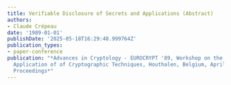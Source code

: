 ```yaml
---
title: Verifiable Disclosure of Secrets and Applications (Abstract)
authors:
- Claude Crépeau
date: '1989-01-01'
publishDate: '2025-05-18T16:29:48.999764Z'
publication_types:
- paper-conference
publication: "*Advances in Cryptology - EUROCRYPT '89, Workshop on the Theory and
  Application of of Cryptographic Techniques, Houthalen, Belgium, April 10-13, 1989,
  Proceedings*"
---
```

